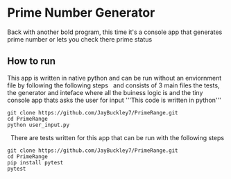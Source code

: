 # Prime Number Generator

Back with another bold program, this time it's a console app that generates prime number or lets you check there prime status

## How to run

This app is written in native python and can be run without an enviornment file by following the following steps
&nbsp; 
 and consists of 3 main files
the tests, 
the generator and inteface where all the buiness logic is
and the tiny console app thats asks the user for input
'''This code is written in python'''
```
git clone https://github.com/JayBuckley7/PrimeRange.git
cd PrimeRange
python user_input.py
```
&nbsp; 
There are tests written for this app that can be run with the following steps
```
git clone https://github.com/JayBuckley7/PrimeRange.git
cd PrimeRange
pip install pytest
pytest
```
